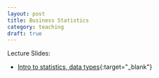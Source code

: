 ```yaml
---
layout: post
title: Business Statistics
category: teaching
draft: true
---
```



Lecture Slides:   
* [Intro to statistics, data types]({{relative}}/lectures/buan227/ch1/index.html){:target="_blank"}  



